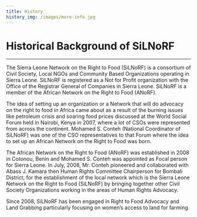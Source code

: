 ```yaml
---
title: History
history_img: /images/more-info.jpg
---
```




# Historical Background of SiLNoRF
***
The Sierra Leone Network on the Right to Food (SiLNoRF) is a consortium of Civil Society, Local NGOs and Community Based Organizations operating in Sierra Leone. SiLNoRF is registered as a Not for Profit organization with the Office of the Registrar General of Companies in Sierra Leone. SiLNoRF is a member of the African Network on the Right to Food (ANoRF).

The idea of setting up an organization or a Network that will do advocacy on the right to food in Africa came about as a result of the burning issues like petroleum 
crisis and soaring food prices discussed at the World Social Forum held in Nairobi, Kenya in 2007, where a lot of CSOs were represented from across the continent. Mohamed S. Conteh (National Coordinator of SiLNoRF) was one of the CSO representatives to that Forum where the idea to set up an African Network on the Right to Food was born. 

The African Network on the Right to Food (ANoRF) was established in 2008 in Cotonou, Benin and Mohamed S. Conteh was appointed as Focal person for Sierra Leone. In July, 2008, Mr. Conteh pioneered and collaborated with Abass J. Kamara then Human Rights Committee Chairperson for Bombali District, for the establishment of the local network which is the Sierra Leone Network on the Right to Food (SiLNoRF) by bringing together other Civil Society Organizations working in the areas of Human Rights Advocacy. 

Since 2008, SiLNoRF has been engaged in Right to Food Advocacy and Land Grabbing particularly focusing on women’s access to land for farming.
